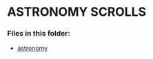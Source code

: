 <!-- C:\Users\razer\Desktop\walkerrh.github.io\SCROLLS_FOLDER\ASTRONOMY\ASTRONOMY_SCROLLS.md -->

# ASTRONOMY SCROLLS







### Files in this folder:
- [astronomy](/SCROLLS_FOLDER/ASTRONOMY/astronomy.html)

